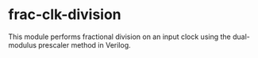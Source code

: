 # frac-clk-division
This module performs fractional division on an input clock using the dual-modulus prescaler method in Verilog.
